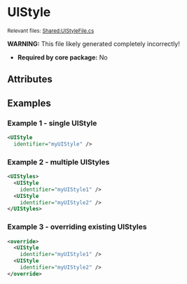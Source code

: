 # UIStyle

<sup>Relevant files: [Shared:UIStyleFile.cs](https://github.com/Regalis11/Barotrauma/blob/master/Barotrauma/BarotraumaShared/SharedSource/ContentManagement/ContentFile/UIStyleFile.cs)</sup>

**WARNING:** This file likely generated completely incorrectly!

- **Required by core package:** No

## Attributes



## Examples

### Example 1 - single UIStyle

```xml
<UIStyle
  identifier="myUIStyle" />
```

### Example 2 - multiple UIStyles

```xml
<UIStyles>
  <UIStyle
    identifier="myUIStyle1" />
  <UIStyle
    identifier="myUIStyle2" />
</UIStyles>
```

### Example 3 - overriding existing UIStyles

```xml
<override>
  <UIStyle
    identifier="myUIStyle1" />
  <UIStyle
    identifier="myUIStyle2" />
</override>
```

